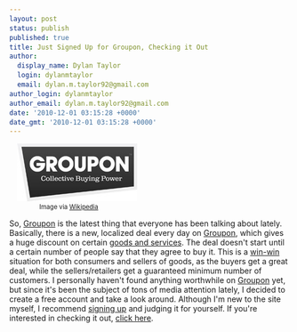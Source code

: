 ```yaml
---
layout: post
status: publish
published: true
title: Just Signed Up for Groupon, Checking it Out
author:
  display_name: Dylan Taylor
  login: dylanmtaylor
  email: dylan.m.taylor92@gmail.com
author_login: dylanmtaylor
author_email: dylan.m.taylor92@gmail.com
date: '2010-12-01 03:15:28 +0000'
date_gmt: '2010-12-01 03:15:28 +0000'
---
```

<div class="zemanta-img" style="margin: 1em; display: block;">
<div>
<dl class="wp-caption alignright" style="width: 226px;">
<dt class="wp-caption-dt"><a href="/images/blog/2010/12/FileGroupon-logo_low_res.jpg"><img title="Groupon logo." src="/images/blog/2010/12/Groupon-logo_low_res.jpg" alt="Groupon logo." width="216" height="104" /></a></dt>
<dd class="wp-caption-dd zemanta-img-attribution" style="font-size: 0.8em;">Image via <a href="/images/blog/2010/12/FileGroupon-logo_low_res.jpg">Wikipedia</a></dd>
</dl>
</div>
</div>
<p>So, <a href="http://www.groupon.com/r/uu12840009">Groupon</a> is the latest thing that everyone has been talking about lately. Basically, there is a new, localized deal every day on <a href="http://www.groupon.com/r/uu12840009">Groupon</a>, which gives a huge discount on certain <a class="zem_slink" title="Goods and services" rel="wikipedia" href="http://en.wikipedia.org/wiki/Goods_and_services">goods and services</a>. The deal doesn't start until a certain number of people say that they agree to buy it. This is a <a class="zem_slink" title="Win-win game" rel="wikipedia" href="http://en.wikipedia.org/wiki/Win-win_game">win-win</a> situation for both consumers and sellers of goods, as the buyers get a great deal, while the sellers/retailers get a guaranteed minimum number of customers. I personally haven't found anything worthwhile on <a href="http://www.groupon.com/r/uu12840009">Groupon</a> yet, but since it's been the subject of tons of media attention lately, I decided to create a free account and take a look around. Although I'm new to the site myself, I recommend <a href="http://www.groupon.com/r/uu12840009">signing up</a> and judging it for yourself. If you're interested in checking it out, <a href="http://www.groupon.com/r/uu12840009">click here</a>.</p>
<div class="zemanta-pixie" style="margin-top: 10px; height: 15px;"><img class="zemanta-pixie-img" style="border: medium none; float: right;" src="/images/blog/2010/12/pixy11.gif" alt="" /></div>
